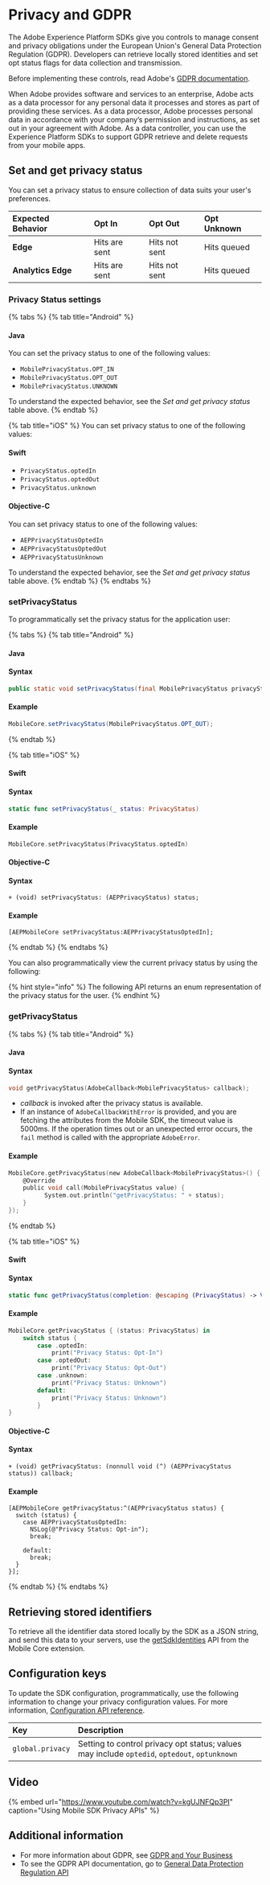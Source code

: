 # Privacy and GDPR

The Adobe Experience Platform SDKs give you controls to manage consent and privacy obligations under the European Union's General Data Protection Regulation \(GDPR\). Developers can retrieve locally stored identities and set opt status flags for data collection and transmission.

Before implementing these controls, read Adobe's [GDPR documentation](https://www.adobe.io/apis/cloudplatform/gdpr.html).

When Adobe provides software and services to an enterprise, Adobe acts as a data processor for any personal data it processes and stores as part of providing these services. As a data processor, Adobe processes personal data in accordance with your company’s permission and instructions, as set out in your agreement with Adobe. As a data controller, you can use the Experience Platform SDKs to support GDPR retrieve and delete requests from your mobile apps.

## Set and get privacy status

You can set a privacy status to ensure collection of data suits your user's preferences.

| Exp**ected Behavior** | Opt In | Opt Out | Opt Unknown |
| :--- | :--- | :--- | :--- |
| **Edge** | Hits are sent | Hits not sent | Hits queued |
| **Analytics Edge** | Hits are sent | Hits not sent | Hits queued |

### Privacy Status settings

{% tabs %}
{% tab title="Android" %}
#### Java

You can set the privacy status to one of the following values:

* `MobilePrivacyStatus.OPT_IN`
* `MobilePrivacyStatus.OPT_OUT`
* `MobilePrivacyStatus.UNKNOWN`

To understand the expected behavior, see the _Set and get privacy status_ table above.
{% endtab %}

{% tab title="iOS" %}
You can set privacy status to one of the following values:

#### Swift

* `PrivacyStatus.optedIn`
* `PrivacyStatus.optedOut` 
* `PrivacyStatus.unknown`

#### Objective-C

You can set privacy status to one of the following values:

* `AEPPrivacyStatusOptedIn`
* `AEPPrivacyStatusOptedOut` 
* `AEPPrivacyStatusUnknown`

To understand the expected behavior, see the _Set and get privacy status_ table above.
{% endtab %}
{% endtabs %}

### setPrivacyStatus <a id="setprivacystatus"></a>

To programmatically set the privacy status for the application user:

{% tabs %}
{% tab title="Android" %}
#### Java

#### Syntax

```java
public static void setPrivacyStatus(final MobilePrivacyStatus privacyStatus);
```

#### Example

```java
MobileCore.setPrivacyStatus(MobilePrivacyStatus.OPT_OUT);
```
{% endtab %}

{% tab title="iOS" %}
#### Swift

#### Syntax

```swift
static func setPrivacyStatus(_ status: PrivacyStatus)
```

#### Example

```swift
MobileCore.setPrivacyStatus(PrivacyStatus.optedIn)
```

#### Objective-C

#### Syntax

```text
+ (void) setPrivacyStatus: (AEPPrivacyStatus) status;
```

#### Example

```text
[AEPMobileCore setPrivacyStatus:AEPPrivacyStatusOptedIn];
```
{% endtab %}
{% endtabs %}

You can also programmatically view the current privacy status by using the following:

{% hint style="info" %}
The following API returns an enum representation of the privacy status for the user.
{% endhint %}

### getPrivacyStatus <a id="getprivacystatus"></a>

{% tabs %}
{% tab title="Android" %}
#### Java

#### Syntax

```objectivec
void getPrivacyStatus(AdobeCallback<MobilePrivacyStatus> callback);
```

* _callback_ is invoked after the privacy status is available.
* If an instance of  `AdobeCallbackWithError` is provided, and you are fetching the attributes from the Mobile SDK, the timeout value is 5000ms. If the operation times out or an unexpected error occurs, the `fail` method is called with the appropriate `AdobeError`.

#### Example

```objectivec
MobileCore.getPrivacyStatus(new AdobeCallback<MobilePrivacyStatus>() {
    @Override
    public void call(MobilePrivacyStatus value) {
          System.out.println("getPrivacyStatus: " + status);
    }
});
```
{% endtab %}

{% tab title="iOS" %}
#### Swift

#### Syntax

```swift
static func getPrivacyStatus(completion: @escaping (PrivacyStatus) -> Void)
```

#### Example

```swift
MobileCore.getPrivacyStatus { (status: PrivacyStatus) in
    switch status {
        case .optedIn:
            print("Privacy Status: Opt-In")
        case .optedOut:
            print("Privacy Status: Opt-Out")
        case .unknown:
            print("Privacy Status: Unknown")
        default:
            print("Privacy Status: Unknown")
        }
}
```

#### Objective-C

#### Syntax

```text
+ (void) getPrivacyStatus: (nonnull void (^) (AEPPrivacyStatus status)) callback;
```

#### Example

```text
[AEPMobileCore getPrivacyStatus:^(AEPPrivacyStatus status) {
  switch (status) {
    case AEPPrivacyStatusOptedIn:
      NSLog(@"Privacy Status: Opt-in");
      break;

    default:
      break;
  }
}];
```
{% endtab %}
{% endtabs %}

## Retrieving stored identifiers

To retrieve all the identifier data stored locally by the SDK as a JSON string, and send this data to your servers, use the [getSdkIdentities](../using-mobile-extensions/mobile-core/mobile-core-api-reference.md#getsdkidentities) API from the Mobile Core extension.

## Configuration keys

To update the SDK configuration, programmatically, use the following information to change your privacy configuration values. For more information, [Configuration API reference](../using-mobile-extensions/mobile-core/configuration/configuration-api-reference.md).

| Key | Description |
| :--- | :--- |
| `global.privacy` | Setting to control privacy opt status; values may include `optedid`, `optedout`, `optunknown` |

## Video

{% embed url="https://www.youtube.com/watch?v=kgUJNFQp3PI" caption="Using Mobile SDK Privacy APIs" %}

## Additional information

* For more information about GDPR, see [GDPR and Your Business](https://www.adobe.com/privacy/general-data-protection-regulation.html)
* To see the GDPR API documentation, go to [General Data Protection Regulation API](https://adobe.io/apis/cloudplatform/gdpr.html)

